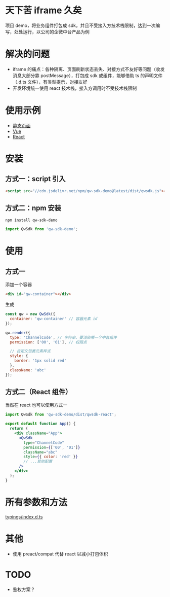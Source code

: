 # 天下苦 iframe 久矣

项目 demo，将业务组件打包成 sdk，并且不受接入方技术栈限制，达到一次编写，处处运行，以公司的企微中台产品为例

# 解决的问题

- iframe 的痛点：各种隔离、页面刷新状态丢失、对接方式不友好等问题（收发消息大部分靠 postMessage），打包成 sdk 或组件，能够借助 ts 的声明文件（.d.ts 文件），有类型提示，对接友好
- 开发环境统一使用 react 技术栈，接入方调用时不受技术栈限制

# 使用示例

- [静态页面](https://codesandbox.io/s/qw-sdk-demo-static-shc61?file=/index.html)
- [Vue](https://codesandbox.io/s/qw-sdk-demo-vue-hxqhe?file=/src/App.vue)
- [React](https://codesandbox.io/s/qw-sdk-demo-react-fk63m?file=/src/App.js)

# 安装

## 方式一：script 引入

```html
<script src="//cdn.jsdelivr.net/npm/qw-sdk-demo@latest/dist/qwsdk.js"></script>
```

## 方式二：npm 安装

```sh
npm install qw-sdk-demo
```

```js
import QwSdk from 'qw-sdk-demo';
```

# 使用

## 方式一

添加一个容器

```html
<div id="qw-container"></div>
```

生成

```javascript
const qw = new QwSdk({
  container: 'qw-container' // 容器元素 id
});

qw.render({
  type: 'ChannelCode', // 字符串，要渲染哪一个中台组件
  permission: ['00', '01'], // 权限点

  // 自定义包裹元素样式
  style: {
    border: '1px solid red'
  },
  className: 'abc'
});
```

## 方式二（React 组件）

当然在 react 也可以使用方式一

```jsx
import QwSdk from 'qw-sdk-demo/dist/qwsdk-react';

export default function App() {
  return (
    <div className="App">
      <QwSdk
        type="ChannelCode"
        permission={['00', '01']}
        className="abc"
        style={{ color: 'red' }}
        // ...其他配置
      />
    </div>
  );
}
```

# 所有参数和方法

[typings/index.d.ts](https://github.com/qxtang/qw-sdk-demo/blob/master/typings/index.d.ts)

# 其他

- 使用 preact/compat 代替 react 以减小打包体积

# TODO

- 鉴权方案？
